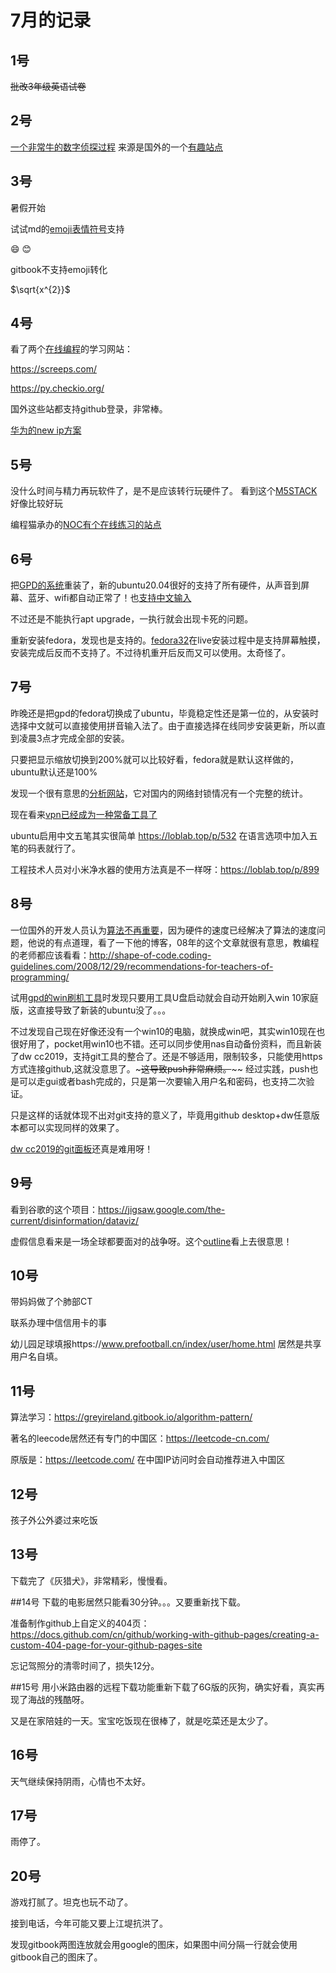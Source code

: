 # 7月的记录

## 1号

~~批改3年级英语试卷~~

## 2号

[一个非常牛的数字侦探过程](https://www.iyouport.org/%e7%a9%ba%e8%8d%a1%e8%8d%a1%e7%9a%84%e8%93%9d%e5%a4%a9%e4%b8%8a%e6%8e%a0%e8%bf%87%e4%b8%80%e6%9e%b6%e9%a3%9e%e6%9c%ba%e4%bd%a0%e8%83%bd%e7%9f%a5%e9%81%93%e5%9c%b0%e7%90%86%e4%bd%8d/)
来源是国外的一个[有趣站点](https://nixintel.info/osint/using-flight-tracking-for-geolocation-quiztime-30th-october-2019/)

## 3号
暑假开始

试试md的[emoji表情符号](https://www.webfx.com/tools/emoji-cheat-sheet/)支持

:smile:
:blush:

gitbook不支持emoji转化

$\sqrt{x^{2}}$


## 4号
看了两个[在线编程](https://mp.weixin.qq.com/s?__biz=MzUxOTMyMzE2Mg==&mid=2247507563&idx=1&sn=6e47459262a83b2c688daba3ce207778&chksm=f9f9f51ece8e7c0803f26e36d5ae51aa6c47fbcad51baa8f43a035972fb2f39e46b0f5f8977d&mpshare=1&scene=23&srcid=0704LeKeoPBcDViFGKn0Qhpm&sharer_sharetime=1593826743169&sharer_shareid=41b5fc3e9957c0cb79d4ac307cf9e83b#rd)的学习网站：

https://screeps.com/

https://py.checkio.org/

国外这些站都支持github登录，非常棒。

[华为的new ip方案](https://www.geekpark.net/news/258146)

## 5号
没什么时间与精力再玩软件了，是不是应该转行玩硬件了。
看到这个[M5STACK](https://www.arduino.cn/thread-91388-1-1.html)好像比较好玩

编程猫承办的[NOC有个在线练习的站点](https://contest.codemao.cn/nocbcm/enterTest)

## 6号
把[GPD的系统](http://www.softwincn.com/gpdpocketgjxz)重装了，新的ubuntu20.04很好的支持了所有硬件，从声音到屏幕、蓝牙、wifi都自动正常了！也[支持中文输入](https://blog.csdn.net/a805607966/article/details/105874756)

不过还是不能执行apt upgrade，一执行就会出现卡死的问题。

重新安装fedora，发现也是支持的。[fedora32](https://getfedora.org/en/workstation/)在live安装过程中是支持屏幕触摸，安装完成后反而不支持了。不过待机重开后反而又可以使用。太奇怪了。

## 7号
昨晚还是把gpd的fedora切换成了ubuntu，毕竟稳定性还是第一位的，从安装时选择中文就可以直接使用拼音输入法了。由于直接选择在线同步安装更新，所以直到凌晨3点才完成全部的安装。

只要把显示缩放切换到200%就可以比较好看，fedora就是默认这样做的，ubuntu默认还是100%

发现一个很有意思的[分析网站](https://zh.greatfire.org/analyzer)，它对国内的网络封锁情况有一个完整的统计。

现在看来[vpn已经成为一种常备工具了](https://vilavpn.com/aff.php?aff=811)

ubuntu启用中文五笔其实很简单 https://loblab.top/p/532 在语言选项中加入五笔的码表就行了。

工程技术人员对小米净水器的使用方法真是不一样呀：https://loblab.top/p/899

## 8号
一位国外的开发人员认为[算法不再重要](http://shape-of-code.coding-guidelines.com/2020/07/05/algorithms-are-now-commodities/)，因为硬件的速度已经解决了算法的速度问题，他说的有点道理，看了一下他的博客，08年的这个文章就很有意思，教编程的老师都应该看看：http://shape-of-code.coding-guidelines.com/2008/12/29/recommendations-for-teachers-of-programming/

试用[gpd的win刷机工具](http://www.softwincn.com/gpdpocketgjxz)时发现只要用工具U盘启动就会自动开始刷入win 10家庭版，这直接导致了新装的ubuntu没了。。。

不过发现自己现在好像还没有一个win10的电脑，就换成win吧，其实win10现在也很好用了，pocket用win10也不错。还可以同步使用nas自动备份资料，而且新装了dw cc2019，支持git工具的整合了。还是不够适用，限制较多，只能使用https方式连接github,这就没意思了。~~~这导致push非常麻烦。~~~~ 经过实践，push也是可以走gui或者bash完成的，只是第一次要输入用户名和密码，也支持二次验证。

只是这样的话就体现不出对git支持的意义了，毕竟用github desktop+dw任意版本都可以实现同样的效果了。

[dw cc2019的git面板](https://helpx.adobe.com/cn/dreamweaver/using/git-support.html?mv=product&mv2=dw#TheGitPanel)还真是难用呀！

## 9号
看到谷歌的这个项目：https://jigsaw.google.com/the-current/disinformation/dataviz/

虚假信息看来是一场全球都要面对的战争呀。这个[outline](https://getoutline.org/zh-CN/home)看上去很意思！

## 10号
带妈妈做了个肺部CT

联系办理中信信用卡的事

幼儿园足球填报https://www.prefootball.cn/index/user/home.html 居然是共享用户名自填。

## 11号
算法学习：https://greyireland.gitbook.io/algorithm-pattern/

著名的leecode居然还有专门的中国区：https://leetcode-cn.com/

原版是：https://leetcode.com/ 在中国IP访问时会自动推荐进入中国区

## 12号
孩子外公外婆过来吃饭

## 13号
下载完了《灰猎犬》，非常精彩，慢慢看。

##14号
下载的电影居然只能看30分钟。。。又要重新找下载。

准备制作github上自定义的404页：https://docs.github.com/cn/github/working-with-github-pages/creating-a-custom-404-page-for-your-github-pages-site

忘记驾照分的清零时间了，损失12分。

##15号
用小米路由器的远程下载功能重新下载了6G版的灰狗，确实好看，真实再现了海战的残酷呀。

又是在家陪娃的一天。宝宝吃饭现在很棒了，就是吃菜还是太少了。

## 16号
天气继续保持阴雨，心情也不太好。

## 17号
雨停了。

## 20号
游戏打腻了。坦克也玩不动了。

接到电话，今年可能又要上江堤抗洪了。

发现gitbook两图连放就会用google的图床，如果图中间分隔一行就会使用gitbook自己的图床了。